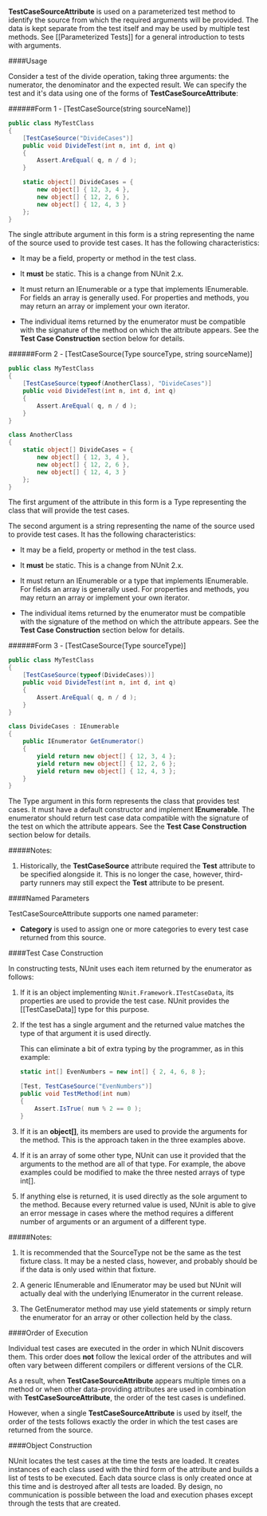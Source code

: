 **TestCaseSourceAttribute** is used on a parameterized test method to
identify the source from which the required arguments will be provided.
The data is kept separate from the test itself and may be used by multiple
test methods. See [[Parameterized Tests]] for a general introduction to
tests with arguments.

####Usage

Consider a test of the divide operation, taking three arguments: the numerator, the denominator and the expected result. We can specify the test and it's data using one of the forms of **TestCaseSourceAttribute**:

######Form 1 - [TestCaseSource(string sourceName)]

```C#
public class MyTestClass
{
    [TestCaseSource("DivideCases")]
    public void DivideTest(int n, int d, int q)
    {
        Assert.AreEqual( q, n / d );
    }

    static object[] DivideCases = {
        new object[] { 12, 3, 4 },
        new object[] { 12, 2, 6 },
        new object[] { 12, 4, 3 }
    };
}
```

The single attribute argument in this form is a string representing the name of the source used
to provide test cases. It has the following characteristics:

 * It may be a field, property or method in the test class.

 * It __must__ be static. This is a change from NUnit 2.x.

 * It must return an IEnumerable or a type that implements IEnumerable. For fields an array is generally used. For properties and methods, you may return an array or implement your own iterator.

 * The individual items returned by the enumerator must be compatible
   with the signature of the method on which the attribute appears.
   See the **Test Case Construction** section below for details.

######Form 2 - [TestCaseSource(Type sourceType, string sourceName)]

```C#
public class MyTestClass
{
    [TestCaseSource(typeof(AnotherClass), "DivideCases")]
    public void DivideTest(int n, int d, int q)
    {
        Assert.AreEqual( q, n / d );
    }
}

class AnotherClass
{
    static object[] DivideCases = {
        new object[] { 12, 3, 4 },
        new object[] { 12, 2, 6 },
        new object[] { 12, 4, 3 }
    };
}
```

The first argument of the attribute in this form is a Type representing the class that will provide
the test cases.

The second argument is a string representing the name of the source used
to provide test cases. It has the following characteristics:

 * It may be a field, property or method in the test class.

 * It __must__ be static. This is a change from NUnit 2.x.

 * It must return an IEnumerable or a type that implements IEnumerable. For fields an array is generally used. For properties and methods, you may return an array or implement your own iterator.

 * The individual items returned by the enumerator must be compatible
   with the signature of the method on which the attribute appears. 
   See the **Test Case Construction** section below for details.

######Form 3 - [TestCaseSource(Type sourceType)]

```C#
public class MyTestClass
{
    [TestCaseSource(typeof(DivideCases))]
    public void DivideTest(int n, int d, int q)
    {
        Assert.AreEqual( q, n / d );
    }
}

class DivideCases : IEnumerable
{
    public IEnumerator GetEnumerator()
    {
        yield return new object[] { 12, 3, 4 };
        yield return new object[] { 12, 2, 6 };
        yield return new object[] { 12, 4, 3 };
    }
}
```

The Type argument in this form represents the class that provides test cases.
It must have a default constructor and implement <b>IEnumerable</b>. The enumerator
should return test case data compatible with the signature of the test on which the attribute appears.
See the **Test Case Construction** section below for details.

#####Notes: 

1. Historically, the **TestCaseSource** attribute required the **Test** attribute to be specified alongside it. This is no longer the case, however, third-party runners may still expect the **Test** attribute to be present.

####Named Parameters

TestCaseSourceAttribute supports one named parameter:

 * **Category** is used to assign one or more categories to every test case returned from this source.

####Test Case Construction

In constructing tests, NUnit uses each item returned by
the enumerator as follows:

1. If it is an object implementing `NUnit.Framework.ITestCaseData`, 
   its properties are used to provide the test case. NUnit provides
   the [[TestCaseData]] type for this purpose.

2. If the test has a single argument and the returned value matches the type of
   that argument it is used directly.


   This can eliminate a bit of extra typing by the programmer, 
   as in this example:

   ```C#
   static int[] EvenNumbers = new int[] { 2, 4, 6, 8 };

   [Test, TestCaseSource("EvenNumbers")]
   public void TestMethod(int num)
   {
       Assert.IsTrue( num % 2 == 0 );
   }
   ```

3. If it is an <b>object[]</b>, its members are used to provide
   the arguments for the method. This is the approach taken in
   the three examples above.

4. If it is an array of some other type, NUnit can use it provided
   that the arguments to the method are all of that type. For example,
   the above examples could be modified to make the three nested arrays 
   of type int[].

5. If anything else is returned, it is used directly as the sole 
   argument to the method. Because every returned value is used,
   NUnit is able to give an error message in cases where the method 
   requires a different number of arguments or
   an argument of a different type.

#####Notes:

1. It is recommended that the SourceType not be the same as the test fixture class. It may be a nested class, however, and probably should be if the data is only used within that fixture.

2. A generic IEnumerable and IEnumerator may be used but NUnit will actually deal with the underlying IEnumerator in the current release.

3. The GetEnumerator method may use yield statements or simply return the enumerator for an array or other collection held by the class.

####Order of Execution

Individual test cases are 
executed in the order in which NUnit discovers them. This order does <b>not</b>
follow the lexical order of the attributes and will often vary between different
compilers or different versions of the CLR.
   
As a result, when <b>TestCaseSourceAttribute</b> appears multiple times on a 
method or when other data-providing attributes are used in combination with 
<b>TestCaseSourceAttribute</b>, the order of the test cases is undefined.

However, when a single <b>TestCaseSourceAttribute</b> is used by itself, 
the order of the tests follows exactly the order in which the test cases 
are returned from the source.
   
####Object Construction

NUnit locates the test cases at the time the tests are loaded. It creates
instances of each class used with the third form of the attribute and builds a list of 
tests to be executed. Each data source class is only created once at this
time and is destroyed after all tests are loaded. By design, no communication is
possible between the load and execution phases except through the tests that
are created.

